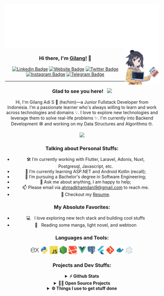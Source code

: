 <img src="https://raw.githubusercontent.com/gilang-as/gilang-as/master/magic.svg" style="object-fit: cover"/>

<img src="https://github.com/gilang-as/gilang-as/blob/master/assets/gilang.png?raw=true" width="110" height="120" align="right"/>

<center>

### Hi there, I'm [Gilang!](https://gilang-as.github.io) 👋 <br/>
[![Linkedin Badge](https://img.shields.io/badge/-LinkedIn-0e76a8?style=flat-square&logo=Linkedin&logoColor=white)](https://linkedin.com/in/gilang-as)
[![Website Badge](https://img.shields.io/badge/Website-3b5998?style=flat-square&logo=google-chrome&logoColor=white)](https://www.muriadev.com/)
[![Twitter Badge](https://img.shields.io/badge/-Twitter-00acee?style=flat-square&logo=Twitter&logoColor=white)](https://twitter.com/gilang_as)
[![Instagram Badge](https://img.shields.io/badge/-Instagram-e4405f?style=flat-square&logo=Instagram&logoColor=white)](https://instagram.com/gilang_adis/)
[![Telegram Badge](https://img.shields.io/badge/-Telegram-0088cc?style=flat-square&logo=Telegram&logoColor=white)](https://t.me/gyax)

___

### Glad to see you here! &nbsp; ![](https://visitor-badge.glitch.me/badge?page_id=gilang-as.gilang-as&style=flat-square&color=0088cc)
Hi, I'm Gilang Adi S 👨 (he/him)—a Junior Fullstack Developer from Indonesia. I'm a passionate learner who's always willing to learn and work across technologies and domains 💡. I love to explore new technologies and leverage them to solve real-life problems ✨. I'm currently into Backend Development 🕸️ and working on my Data Structures and Algorithms 🤓.

[![](https://gitwar.herokuapp.com/badge?username=rizalord&label=Gitwar%20Profile%20Score&style=for-the-badge&color=0088cc)](https://gitwar.herokuapp.com/)

### Talking about Personal Stuffs:

- 🛠 I’m currently working with Flutter, Laravel, Adonis, Nuxt, <br /> Postgresql, Javascript, etc.
- 📖 I’m currently learning ASP.NET and Android Kotlin (recall);
- 💼 I’m pursuing a Bachelor's degree in Software Engineering;
- 💬 Ask me about anything, I am happy to help;
- 📫 Please email via ahmadkhamdani9@gmail.com to reach me.
- 📝 Checkout my [Resume](https://github.com/rizalord/rizalord/blob/master/resume.pdf).

### My Absolute Favorites:

- 💻 &nbsp; I love exploring new tech stack and building cool stuffs
- 📰 &nbsp; Reading some manga, light novel, and webtoon

### Languages and Tools:

<code><img height="27" src="https://raw.githubusercontent.com/devicons/devicon/master/icons/express/express-original.svg" alt="expressjs"></code>
<code><img height="27" src="https://raw.githubusercontent.com/devicons/devicon/master/icons/python/python-original.svg" alt="python"></code>
<code><img height="27" src="https://raw.githubusercontent.com/devicons/devicon/master/icons/javascript/javascript-original.svg" alt="javascript"></code>
<code><img height="27" src="https://raw.githubusercontent.com/devicons/devicon/master/icons/nodejs/nodejs-original.svg" alt="nodejs"></code>
<code><img height="27" src="https://raw.githubusercontent.com/devicons/devicon/master/icons/laravel/laravel-plain.svg" alt="laravel"></code>
<code><img height="27" src="https://raw.githubusercontent.com/devicons/devicon/master/icons/vuejs/vuejs-original.svg" alt="vue"></code>
<code><img height="27" src="https://raw.githubusercontent.com/devicons/devicon/master/icons/postgresql/postgresql-original.svg" alt="postgresql"></code>
<code><img height="27" src="https://raw.githubusercontent.com/devicons/devicon/master/icons/flutter/flutter-original.svg" alt="flutter"></code>
<code><img height="27" src="https://raw.githubusercontent.com/devicons/devicon/master/icons/git/git-original.svg" alt="git"></code>
<code><img height="27" src="https://raw.githubusercontent.com/devicons/devicon/master/icons/docker/docker-original.svg" alt="docker"></code>
<code><img height="27" src="https://raw.githubusercontent.com/devicons/devicon/master/icons/electron/electron-original.svg" alt="electron"></code>

### Projects and Dev Stuffs:

<details>	
  <summary><b>⚡ Github Stats</b></summary>

<img height="180em" src="https://github-readme-stats.vercel.app/api?username=gilang-as&show_icons=true&hide_border=true" />
<img height="180em" src="https://github-readme-stats.vercel.app/api/top-langs/?username=gilang-as&exclude_repo=KNN-Image-Classification&show_icons=true&hide_border=true&layout=compact&langs_count=8"/>
</details>

<details>
  <summary><b>🧑‍🚀 Open Source Projects</b></summary>

  <br />
  <table>
    <thead align="center">
      <tr border: none;>
        <td><b>💻 Projects</b></td>
        <td><b>🌟 Stars</b></td>
        <td><b>🍴 Forks</b></td>
        <td><b>🐛 Issues</b></td>
        <td><b>🔔 Pull Requests</b></td>
        <td><b>👨‍💻 Language</b></td>
      </tr>
    </thead>
    <tbody>
      <tr>
	      <td><a href="https://github.com/rizalord/portfolio-cms"><b>🚀 Portfolio CMS</b></a></td>
        <td><img alt="Stars" src="https://img.shields.io/github/stars/rizalord/portfolio-cms?style=flat-square&labelColor=343b41"/></td>
        <td><img alt="Forks" src="https://img.shields.io/github/forks/rizalord/portfolio-cms?style=flat-square&labelColor=343b41"/></td>
        <td><img alt="Issues" src="https://img.shields.io/github/issues/rizalord/portfolio-cms?style=flat-square"/></td>
        <td><img alt="Pull Requests" src="https://img.shields.io/github/issues-pr/rizalord/portfolio-cms?style=flat-square"/></td>
        <td><img alt="Language" src="https://img.shields.io/github/languages/top/rizalord/portfolio-cms?style=flat-square"/></td>
      </tr>
      <tr>
	      <td><a href="https://github.com/rizalord/samehadaku-api"><b>💸 Samehadaku API</b></a></td>
        <td><img alt="Stars" src="https://img.shields.io/github/stars/rizalord/samehadaku-api?style=flat-square&labelColor=343b41"/></td>
        <td><img alt="Forks" src="https://img.shields.io/github/forks/rizalord/samehadaku-api?style=flat-square&labelColor=343b41"/></td>
        <td><img alt="Issues" src="https://img.shields.io/github/issues/rizalord/samehadaku-api?style=flat-square"/></td>
        <td><img alt="Pull Requests" src="https://img.shields.io/github/issues-pr/rizalord/samehadaku-api?style=flat-square"/></td>
        <td><img alt="Language" src="https://img.shields.io/github/languages/top/rizalord/samehadaku-api?label=javascript&style=flat-square"/></td>
      </tr>
      <tr>
	      <td><a href="https://github.com/rizalord/komikcast-api"><b>💻 Komikcast API</b></a></td>
        <td><img alt="Stars" src="https://img.shields.io/github/stars/rizalord/komikcast-api?style=flat-square&labelColor=343b41"/></td>
        <td><img alt="Forks" src="https://img.shields.io/github/forks/rizalord/komikcast-api?style=flat-square&labelColor=343b41"/></td>
        <td><img alt="Issues" src="https://img.shields.io/github/issues/rizalord/komikcast-api?style=flat-square"/></td>
        <td><img alt="Pull Requests" src="https://img.shields.io/github/issues-pr/rizalord/komikcast-api?style=flat-square"/></td>
        <td><img alt="Language" src="https://img.shields.io/github/languages/top/rizalord/komikcast-api?style=flat-square"/></td> 
      </tr>
    </tbody>
  </table>
  <br />
</details>
 
<details>	
  <br />
  <summary><b>⚙️ Things I use to get stuff done</b></summary>
  	<ul>
  	    <li><b>OS:</b> Windows 10 Home</li>
	    <li><b>Laptop: </b> ASUS X441U (i3)</li>
  	    <li><b>Browser: </b> Chrome, Edge</li>
	    <li><b>Code Editor:</b> VSCode - The best editor out there</li>
	</ul>	
</details>
